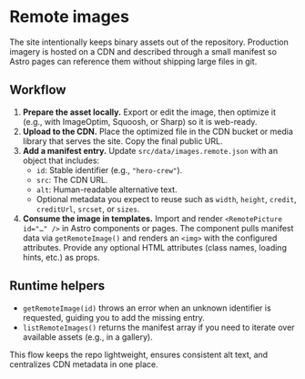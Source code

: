# Remote images

The site intentionally keeps binary assets out of the repository. Production imagery is hosted on a CDN and described through a
small manifest so Astro pages can reference them without shipping large files in git.

## Workflow

1. **Prepare the asset locally.** Export or edit the image, then optimize it (e.g., with ImageOptim, Squoosh, or Sharp) so it is
   web-ready.
2. **Upload to the CDN.** Place the optimized file in the CDN bucket or media library that serves the site. Copy the final public
   URL.
3. **Add a manifest entry.** Update `src/data/images.remote.json` with an object that includes:
   - `id`: Stable identifier (e.g., `"hero-crew"`).
   - `src`: The CDN URL.
   - `alt`: Human-readable alternative text.
   - Optional metadata you expect to reuse such as `width`, `height`, `credit`, `creditUrl`, `srcset`, or `sizes`.
4. **Consume the image in templates.** Import and render `<RemotePicture id="…" />` in Astro components or pages. The component
   pulls manifest data via `getRemoteImage()` and renders an `<img>` with the configured attributes. Provide any optional HTML
   attributes (class names, loading hints, etc.) as props.

## Runtime helpers

- `getRemoteImage(id)` throws an error when an unknown identifier is requested, guiding you to add the missing entry.
- `listRemoteImages()` returns the manifest array if you need to iterate over available assets (e.g., in a gallery).

This flow keeps the repo lightweight, ensures consistent alt text, and centralizes CDN metadata in one place.
